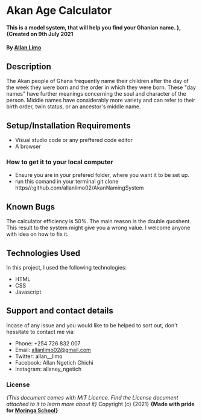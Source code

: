 # Akan Age Calculator
#### This is a model system, that will help you find your Ghanian name. }, {Created on 9th July 2021
#### By **<a href="github.com/allanlimo02" target="_blank">Allan Limo</a>**
## Description
The Akan people of Ghana frequently name their children after the day of the week they were born and the order in which they were born. These "day names" have further meanings concerning the soul and character of the person. Middle names have considerably more variety and can refer to their birth order, twin status, or an ancestor's middle name.

## Setup/Installation Requirements
* Visual studio code or any preffered code editor
* A browser
### How to get it to your local computer
* Ensure you are in your prefered folder, where you want it to be set up.
* run this comand in your terminal git clone https//:github.com/allanlimo02/AkanNamingSystem

## Known Bugs
The calculator efficiency is 50%. The main reason is the double quoshent. This result to the system might give you a wrong value.
I welcome anyone with idea on how to fix it.
## Technologies Used
In this project, I used the following technologies:
* HTML
* CSS
* Javascript
## Support and contact details
Incase of any issue and you would like to be helped to sort out, don't hessitate to contact me via:
* Phone: +254 726 832 007
* Email: allanlimo02@gmail.com
* Twitter: allan__limo
* Facebook: Allan Ngetich Chichi
* Instagram: allaney_ngetich
### License
*{This document comes with MIT Licence. Find the License document attached to it to learn more about it}*
Copyright (c) {2021} 
**{Made with pride for <a href="https://moringaschool.com" target="_blank">Moringa School</a>}**